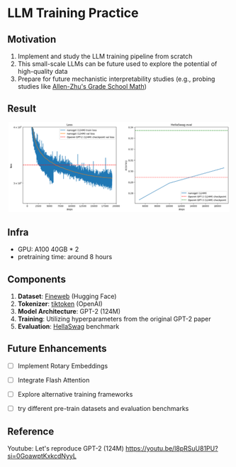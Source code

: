 # LLM Training Practice

## Motivation

1. Implement and study the LLM training pipeline from scratch
2. This small-scale LLMs can be future used to explore the potential of high-quality data
3. Prepare for future mechanistic interpretability studies (e.g., probing studies like [Allen-Zhu's Grade School Math](https://physics.allen-zhu.com/part-2-grade-school-math/part-2-1))

## Result
<p align="center">
  <img src="loss_eval.png" alt="loss and eval" width="500" />
</p>

## Infra

- GPU: A100 40GB * 2
- pretraining time: around 8 hours

## Components

1. **Dataset**: [Fineweb](https://huggingface.co/datasets/tiiuae/fineweb) (Hugging Face)
2. **Tokenizer**: [tiktoken](https://github.com/openai/tiktoken) (OpenAI)
3. **Model Architecture**: GPT-2 (124M)
4. **Training**: Utilizing hyperparameters from the original GPT-2 paper
5. **Evaluation**: [HellaSwag](https://rowanzellers.com/hellaswag/) benchmark

## Future Enhancements

- [ ] Implement Rotary Embeddings
- [ ] Integrate Flash Attention
- [ ] Explore alternative training frameworks
- [ ] try different pre-train datasets and evaluation benchmarks


## Reference

Youtube: Let's reproduce GPT-2 (124M) https://youtu.be/l8pRSuU81PU?si=0GoawptKxkcdNyyL


